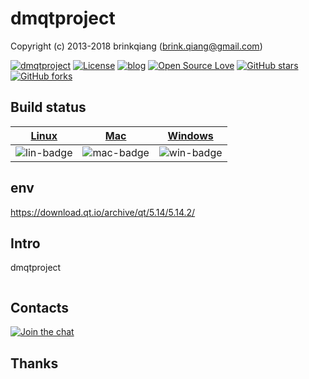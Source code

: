 # dmqtproject

Copyright (c) 2013-2018 brinkqiang (brink.qiang@gmail.com)

[![dmqtproject](https://img.shields.io/badge/brinkqiang-dmqtproject-blue.svg?style=flat-square)](https://github.com/brinkqiang/dmqtproject)
[![License](https://img.shields.io/badge/license-MIT-brightgreen.svg)](https://github.com/brinkqiang/dmqtproject/blob/master/LICENSE)
[![blog](https://img.shields.io/badge/Author-Blog-7AD6FD.svg)](https://brinkqiang.github.io/)
[![Open Source Love](https://badges.frapsoft.com/os/v3/open-source.png)](https://github.com/brinkqiang)
[![GitHub stars](https://img.shields.io/github/stars/brinkqiang/dmqtproject.svg?label=Stars)](https://github.com/brinkqiang/dmqtproject) 
[![GitHub forks](https://img.shields.io/github/forks/brinkqiang/dmqtproject.svg?label=Fork)](https://github.com/brinkqiang/dmqtproject)

## Build status
| [Linux][lin-link] | [Mac][mac-link] | [Windows][win-link] |
| :---------------: | :----------------: | :-----------------: |
| ![lin-badge]      | ![mac-badge]       | ![win-badge]        |

[lin-badge]: https://github.com/brinkqiang/dmqtproject/workflows/linux/badge.svg "linux build status"
[lin-link]:  https://github.com/brinkqiang/dmqtproject/actions/workflows/linux.yml "linux build status"
[mac-badge]: https://github.com/brinkqiang/dmqtproject/workflows/mac/badge.svg "mac build status"
[mac-link]:  https://github.com/brinkqiang/dmqtproject/actions/workflows/mac.yml "mac build status"
[win-badge]: https://github.com/brinkqiang/dmqtproject/workflows/win/badge.svg "win build status"
[win-link]:  https://github.com/brinkqiang/dmqtproject/actions/workflows/win.yml "win build status"

## env
https://download.qt.io/archive/qt/5.14/5.14.2/

## Intro
dmqtproject
```cpp
```
## Contacts
[![Join the chat](https://badges.gitter.im/brinkqiang/dmqtproject/Lobby.svg)](https://gitter.im/brinkqiang/dmqtproject)

## Thanks
